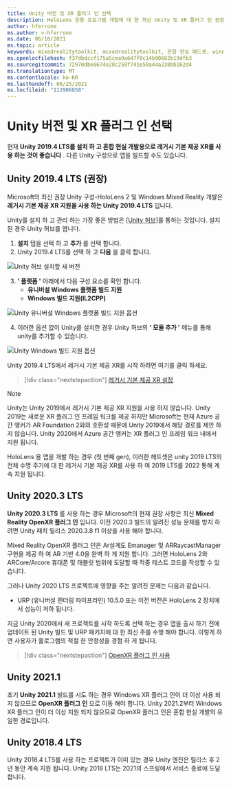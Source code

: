 ```yaml
---
title: Unity 버전 및 XR 플러그 인 선택
description: HoloLens 응용 프로그램 개발에 대 한 최신 Unity 및 XR 플러그 인 권장 사항을 최신으로 유지 합니다.
author: hferrone
ms.author: v-hferrone
ms.date: 06/18/2021
ms.topic: article
keywords: mixedrealitytoolkit, mixedrealitytoolkit, 혼합 현실 헤드셋, windows mixed reality 헤드셋, 가상 현실 헤드셋, unity
ms.openlocfilehash: f37dbdccf175a5cea9a647f0c14b90682b19dfb3
ms.sourcegitcommit: 72970dbe6674e28c250f741e50a44a238bb162d4
ms.translationtype: MT
ms.contentlocale: ko-KR
ms.lasthandoff: 06/25/2021
ms.locfileid: "112906858"
---
```

# <a name="choosing-a-unity-version-and-xr-plugin"></a>Unity 버전 및 XR 플러그 인 선택

현재 **Unity 2019.4 LTS를 설치 하 고 혼합 현실 개발용으로 레거시 기본 제공 XR를 사용 하는 것이 좋습니다** . 다른 Unity 구성으로 앱을 빌드할 수도 있습니다.

## <a name="unity-20194-lts-recommended"></a>Unity 2019.4 LTS (권장)

Microsoft의 최신 권장 Unity 구성-HoloLens 2 및 Windows Mixed Reality 개발은 **레거시 기본 제공 XR 지원을 사용 하는 Unity 2019.4 LTS** 입니다.

Unity를 설치 하 고 관리 하는 가장 좋은 방법은 <a href="https://unity3d.com/get-unity/download" target="_blank">[Unity 허브]</a>를 통하는 것입니다. 설치 된 경우 Unity 허브를 엽니다.

1. **설치** 탭을 선택 하 고 **추가** 를 선택 합니다.
2. Unity 2019.4 LTS를 선택 하 고 **다음** 을 클릭 합니다.

![Unity 허브 설치할 새 버전](images/unity-hub-img-2019.png)

3. **' 플랫폼 '** 아래에서 다음 구성 요소를 확인 합니다.
    * **유니버설 Windows 플랫폼 빌드 지원** 
    * **Windows 빌드 지원(IL2CPP)**

![Unity 유니버설 Windows 플랫폼 빌드 지원 옵션](images/Unity_Install_Option_UWP_2019.png)

4. 이러한 옵션 없이 Unity를 설치한 경우 Unity 허브의 **' 모듈 추가 '** 메뉴를 통해 unity를 추가할 수 있습니다.

![Unity Windows 빌드 지원 옵션](images/Unity_Install_Option_UWP2_2019.png)

Unity 2019.4 LTS에서 레거시 기본 제공 XR를 시작 하려면 여기를 클릭 하세요.

> [!div class="nextstepaction"]
> [레거시 기본 제공 XR 설정](./xr-project-setup.md?tabs=legacy)

> [!NOTE]
> Unity는 Unity 2019에서 레거시 기본 제공 XR 지원을 사용 하지 않습니다.  Unity 2019는 새로운 XR 플러그 인 프레임 워크를 제공 하지만 Microsoft는 현재 Azure 공간 앵커가 AR Foundation 2와의 호환성 때문에 Unity 2019에서 해당 경로를 제안 하지 않습니다.  Unity 2020에서 Azure 공간 앵커는 XR 플러그 인 프레임 워크 내에서 지원 됩니다.

HoloLens 용 앱을 개발 하는 경우 (첫 번째 gen), 이러한 헤드셋은 unity 2019 LTS의 전체 수명 주기에 대 한 레거시 기본 제공 XR를 사용 하 여 2019 LTS를 2022 통해 계속 지원 됩니다.

## <a name="unity-20203-lts"></a>Unity 2020.3 LTS 

**Unity 2020.3 LTS** 를 사용 하는 경우 Microsoft의 현재 권장 사항은 최신 **Mixed Reality OpenXR 플러그 인** 입니다. 이전 2020.3 빌드의 알려진 성능 문제를 방지 하려면 Unity 패치 릴리스 2020.3.8 f1 이상을 사용 해야 합니다.

Mixed Reality OpenXR 플러그 인은 Ar설계도 Emanager 및 ARRaycastManager 구현을 제공 하 여 AR 기반 4.0을 완벽 하 게 지원 합니다. 그러면 HoloLens 2와 ARCore/Arcore 휴대폰 및 태블릿 범위에 도달할 때 적중 테스트 코드를 작성할 수 있습니다.

그러나 Unity 2020 LTS 프로젝트에 영향을 주는 알려진 문제는 다음과 같습니다.

* URP (유니버설 렌더링 파이프라인) 10.5.0 또는 이전 버전은 HoloLens 2 장치에서 성능이 저하 됩니다.

지금 Unity 2020에서 새 프로젝트를 시작 하도록 선택 하는 경우 앱을 출시 하기 전에 업데이트 된 Unity 빌드 및 URP 패키지에 대 한 최신 주를 수행 해야 합니다.  이렇게 하면 사용자가 홀로그램의 적절 한 안정성을 경험 하 게 됩니다.

> [!div class="nextstepaction"]
> [OpenXR 플러그 인 사용](./xr-project-setup.md?tabs=openxr)

## <a name="unity-20211"></a>Unity 2021.1

초기 **Unity 2021.1** 빌드를 시도 하는 경우 Windows XR 플러그 인이 더 이상 사용 되지 않으므로 **OpenXR 플러그 인** 으로 이동 해야 합니다.  Unity 2021.2부터 Windows XR 플러그 인이 더 이상 지원 되지 않으므로 OpenXR 플러그 인은 혼합 현실 개발의 유일한 경로입니다.

## <a name="unity-20184-lts"></a>Unity 2018.4 LTS

Unity 2018.4 LTS를 사용 하는 프로젝트가 이미 있는 경우 Unity 엔진은 릴리스 후 2 년 동안 계속 지원 됩니다.  Unity 2018 LTS는 2021의 스프링에서 서비스 종료에 도달 합니다.